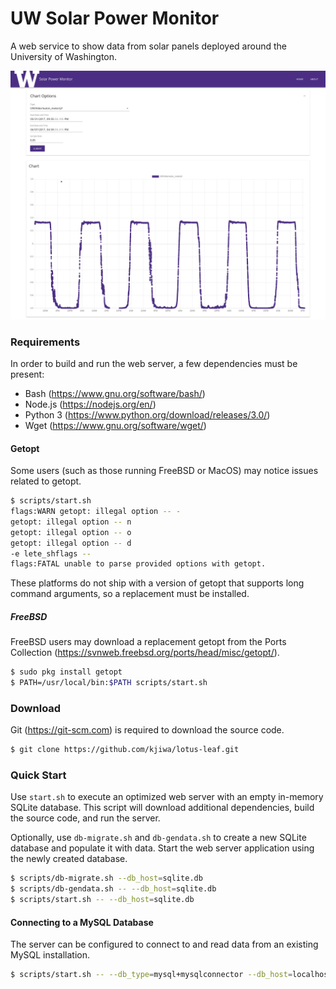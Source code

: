 # UW Solar Power Monitor

A web service to show data from solar panels deployed around the University of Washington.

<p align="center">
  <img src="screenshot.png" width="640">
</p>

### Requirements

In order to build and run the web server, a few dependencies must be present:

* Bash (https://www.gnu.org/software/bash/)
* Node.js (https://nodejs.org/en/)
* Python 3 (https://www.python.org/download/releases/3.0/)
* Wget (https://www.gnu.org/software/wget/)

#### Getopt

Some users (such as those running FreeBSD or MacOS) may notice issues related to getopt.

```bash
$ scripts/start.sh
flags:WARN getopt: illegal option -- -
getopt: illegal option -- n
getopt: illegal option -- o
getopt: illegal option -- d
-e lete_shflags --
flags:FATAL unable to parse provided options with getopt.
```

These platforms do not ship with a version of getopt that supports long command arguments, so a replacement must be installed.

##### FreeBSD

FreeBSD users may download a replacement getopt from the Ports Collection (https://svnweb.freebsd.org/ports/head/misc/getopt/).

```bash
$ sudo pkg install getopt
$ PATH=/usr/local/bin:$PATH scripts/start.sh
```

### Download

Git (https://git-scm.com) is required to download the source code.

```bash
$ git clone https://github.com/kjiwa/lotus-leaf.git
```

### Quick Start

Use ```start.sh``` to execute an optimized web server with an empty in-memory SQLite database. This script will download additional dependencies, build the source code, and run the server.

Optionally, use ```db-migrate.sh``` and ```db-gendata.sh``` to create a new SQLite database and populate it with data. Start the web server application using the newly created database.

```bash
$ scripts/db-migrate.sh --db_host=sqlite.db
$ scripts/db-gendata.sh -- --db_host=sqlite.db
$ scripts/start.sh -- --db_host=sqlite.db
```

#### Connecting to a MySQL Database

The server can be configured to connect to and read data from an existing MySQL installation.

```bash
$ scripts/start.sh -- --db_type=mysql+mysqlconnector --db_host=localhost --db_name=uwsolar
```
